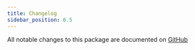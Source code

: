 ```yaml
---
title: Changelog
sidebar_position: 6.5
---
```


All notable changes to this package are documented on [GitHub](https://github.com/Javaabu/bandeyri-pay-laravel/blob/main/CHANGELOG.md)
